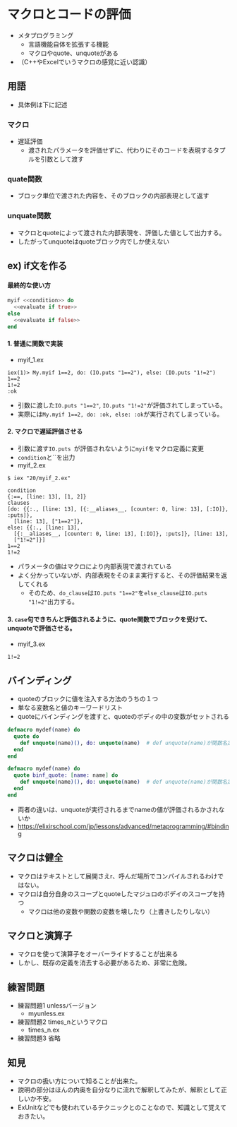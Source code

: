 # マクロとコードの評価

* メタプログラミング
  * 言語機能自体を拡張する機能
  * マクロやquote、unquoteがある
* （C++やExcelでいうマクロの感覚に近い認識）

## 用語
* 具体例は下に記述

### マクロ
* 遅延評価
  * 渡されたパラメータを評価せずに、代わりにそのコードを表現するタプルを引数として渡す

### quate関数
* ブロック単位で渡された内容を、そのブロックの内部表現として返す

### unquate関数
* マクロとquoteによって渡された内部表現を、評価した値として出力する。
* したがってunquoteはquoteブロック内でしか使えない

## ex) if文を作る
#### 最終的な使い方
```ex
myif <<condition>> do
  <<evaluate if true>>
else
  <<evaluate if false>>
end
```

#### 1. 普通に関数で実装
* myif_1.ex

```実行結果
iex(1)> My.myif 1==2, do: (IO.puts "1==2"), else: (IO.puts "1!=2")
1==2
1!=2
:ok
```

* 引数に渡した`IO.puts "1==2"`, `IO.puts "1!=2"`が評価されてしまっている。
* 実際には`My.myif 1==2, do: :ok, else: :ok`が実行されてしまっている。

#### 2. マクロで遅延評価させる
* 引数に渡す`IO.puts `が評価されないように`myif`をマクロ定義に変更
* `condition`と``を出力
* myif_2.ex

```実行結果
$ iex "20/myif_2.ex"

condition
{:==, [line: 13], [1, 2]}
clauses
[do: {{:., [line: 13], [{:__aliases__, [counter: 0, line: 13], [:IO]}, :puts]},
  [line: 13], ["1==2"]},
else: {{:., [line: 13],
  [{:__aliases__, [counter: 0, line: 13], [:IO]}, :puts]}, [line: 13],
  ["1!=2"]}]
1==2
1!=2
```

* パラメータの値はマクロにより内部表現で渡されている
* よく分かっていないが、内部表現をそのまま実行すると、その評価結果を返してくれる
  * そのため、`do_clause`は`IO.puts "1==2"`を`else_clause`は`IO.puts "1!=2"`出力する。

#### 3. `case`句できちんと評価されるように、quote関数でブロックを受けて、unquoteで評価させる。
* myif_3.ex
```実行結果
1!=2
```

## バインディング
* quoteのブロックに値を注入する方法のうちの１つ
* 単なる変数名と値のキーワードリスト
* quoteにバインディングを渡すと、quoteのボディの中の変数がセットされる

```引数で渡した名前を関数名とし、その名前を返す関数を定義するマクロ.ex 
defmacro mydef(name) do
  quote do
    def unquote(name)(), do: unquote(name)  # def unquote(name)が関数名定義
  end
end
```

```quoteブロックで渡された値を利用可能にする.ex
defmacro mydef(name) do
  quote binf_quote: [name: name] do
    def unquote(name)(), do: unquote(name)  # def unquote(name)が関数名定義
  end
end
```

* 両者の違いは、unquoteが実行されるまでnameの値が評価されるかされないか
* https://elixirschool.com/jp/lessons/advanced/metaprogramming/#binding


## マクロは健全
* マクロはテキストとして展開さえr、呼んだ場所でコンパイルされるわけではない。
* マクロは自分自身のスコープとquoteしたマジュロのボデイのスコープを持つ
  * マクロは他の変数や関数の変数を壊したり（上書きしたりしない）

## マクロと演算子
* マクロを使って演算子をオーバーライドすることが出来る
* しかし、既存の定義を消去する必要があるため、非常に危険。

## 練習問題
* 練習問題1 unlessバージョン
  * myunless.ex
* 練習問題2  times_nというマクロ
  * times_n.ex
* 練習問題3 省略

## 知見
* マクロの扱い方について知ることが出来た。
* 説明の部分はほんの内奥を自分なりに流れで解釈してみたが、解釈として正しいか不安。
* ExUnitなどでも使われているテクニックとのことなので、知識として覚えておきたい。
